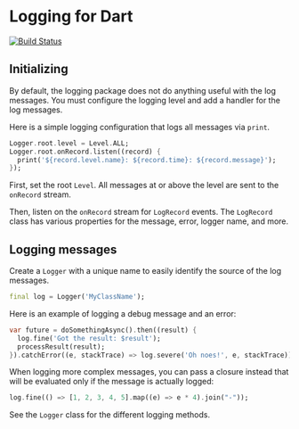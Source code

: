 # Logging for Dart

[![Build Status](https://travis-ci.org/dart-lang/logging.svg?branch=master)](https://travis-ci.org/dart-lang/logging)

## Initializing

By default, the logging package does not do anything useful with the log
messages. You must configure the logging level and add a handler for the log
messages.

Here is a simple logging configuration that logs all messages via `print`.

```dart
Logger.root.level = Level.ALL;
Logger.root.onRecord.listen((record) {
  print('${record.level.name}: ${record.time}: ${record.message}');
});
```

First, set the root `Level`. All messages at or above the level are sent to the
`onRecord` stream.

Then, listen on the `onRecord` stream for `LogRecord` events. The `LogRecord`
class has various properties for the message, error, logger name, and more.

## Logging messages

Create a `Logger` with a unique name to easily identify the source of the log
messages.

```dart
final log = Logger('MyClassName');
```

Here is an example of logging a debug message and an error:

```dart
var future = doSomethingAsync().then((result) {
  log.fine('Got the result: $result');
  processResult(result);
}).catchError((e, stackTrace) => log.severe('Oh noes!', e, stackTrace));
```

When logging more complex messages, you can pass a closure instead that will be
evaluated only if the message is actually logged:

```dart
log.fine(() => [1, 2, 3, 4, 5].map((e) => e * 4).join("-"));
```

See the `Logger` class for the different logging methods.
